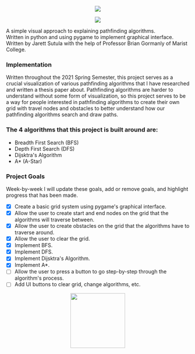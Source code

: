  <p align="center">
    <img src="https://i.imgur.com/8gj1TDE.png">
<p align="center">
    <a href="https://www.python.org/" alt="python">
        <img src="https://img.shields.io/badge/Made%20with-Python-1f425f.svg" /></a>
</p>  
      
A simple visual approach to explaining pathfinding algorithms.  
Written in python and using pygame to implement graphical interface.  
Written by Jarett Sutula with the help of Professor Brian Gormanly of Marist College.  

### Implementation
Written throughout the 2021 Spring Semester, this project serves as a crucial visualization of various pathfinding algorithms that I have researched and written a thesis paper about. Pathfinding algorithms are harder to understand without some form of visualization, so this project serves to be a way for people interested in pathfinding algorithms to create their own grid with travel nodes and obstacles to better understand how our pathfinding algorithms search and draw paths.  
  
### The 4 algorithms that this project is built around are:
* Breadth First Search (BFS)
* Depth First Search (DFS)
* Dijsktra's Algorithm
* A* (A-Star)

### Project Goals 
Week-by-week I will update these goals, add or remove goals, and highlight progress that has been made.
- [x] Create a basic grid system using pygame's graphical interface.
- [x] Allow the user to create start and end nodes on the grid that the algorithms will traverse between.
- [x] Allow the user to create obstacles on the grid that the algorithms have to traverse around.
- [x] Allow the user to clear the grid.
- [x] Implement BFS.
- [x] Implement DFS.
- [x] Implement Dijsktra's Algorithm.
- [x] Implement A*.
- [ ] Allow the user to press a button to go step-by-step through the algorithm's process.
- [ ] Add UI buttons to clear grid, change algorithms, etc.

<p align="center">
  <img src="https://upload.wikimedia.org/wikipedia/en/thumb/4/4b/Marist_College_Seal_-_Vector.svg/1200px-Marist_College_Seal_-    _Vector.svg.png" width="150" height="150" />
</p> 
